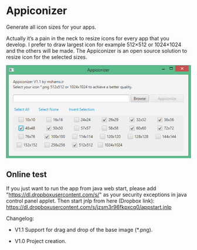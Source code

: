 # Appiconizer
Generate all icon sizes for your apps.

Actually it’s a pain in the neck to resize icons for every app that you develop. I prefer to draw largest icon for example 512×512 or 1024×1024 and the others will be made.
The Appiconizer is an open source solution to resize icon for the selected sizes.

![Screenshot](https://github.com/mshams/appiconizer/blob/master/snapshot.png)

## Online test
If you just want to run the app from java web start, please add "https://dl.dropboxusercontent.com/s/" as your security exceptions in java control panel applet.
Then start jnlp from here (Dropbox link): https://dl.dropboxusercontent.com/s/jzsm3r96fkpxcq0/appstart.jnlp

Changelog:

- V1.1
Support for drag and drop of the base image (*.png).

- V1.0
Project creation.
